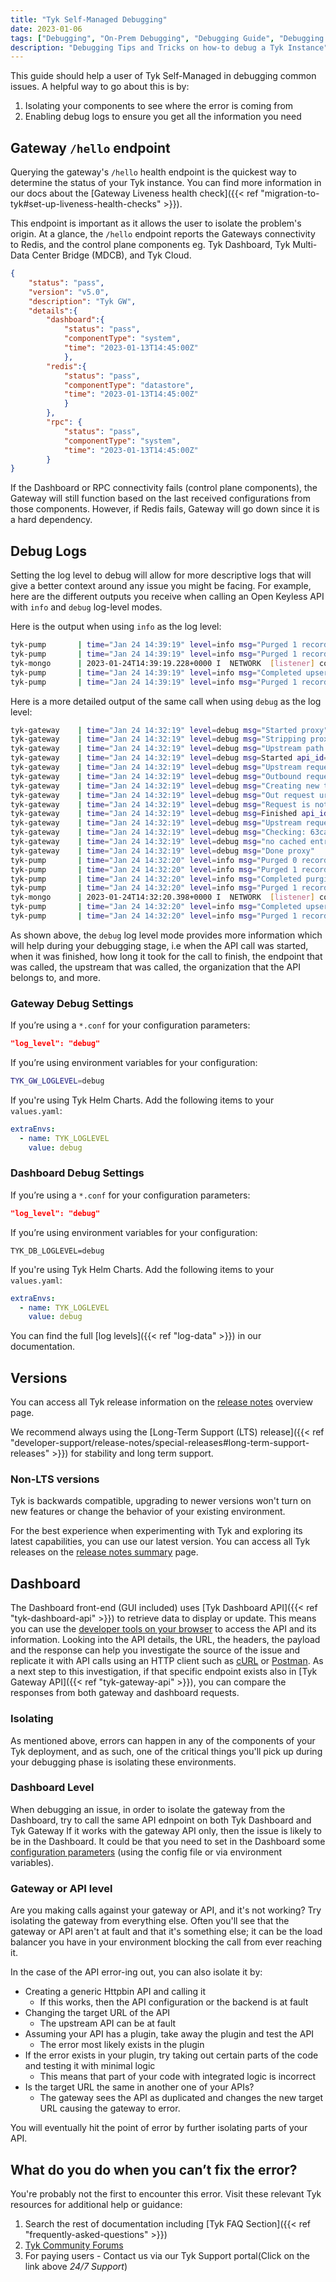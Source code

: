 ```yaml
---
title: "Tyk Self-Managed Debugging"
date: 2023-01-06
tags: ["Debugging", "On-Prem Debugging", "Debugging Guide", "Debugging Tips", "Tyk Self-Managed", "Tyk debugging", "Tyk debugging series" ]
description: "Debugging Tips and Tricks on how-to debug a Tyk Instance"
---
```


This guide should help a user of Tyk Self-Managed in debugging common issues. A helpful way to go about this is by:

1. Isolating your components to see where the error is coming from
2. Enabling debug logs to ensure you get all the information you need

## Gateway `/hello` endpoint

Querying the gateway's `/hello` health endpoint is the quickest way to determine the status of your Tyk instance. You can find more information in our docs about the [Gateway Liveness health check]({{< ref "migration-to-tyk#set-up-liveness-health-checks" >}}).

This endpoint is important as it allows the user to isolate the problem's origin. At a glance, the `/hello` endpoint reports the Gateways connectivity to Redis, and the control plane components eg. Tyk Dashboard, Tyk Multi-Data Center Bridge (MDCB), and Tyk Cloud. 

```json
{
    "status": "pass",
    "version": "v5.0",
    "description": "Tyk GW",
    "details":{
        "dashboard":{
            "status": "pass",
            "componentType": "system",
            "time": "2023-01-13T14:45:00Z"
            },
        "redis":{
            "status": "pass",
            "componentType": "datastore",
            "time": "2023-01-13T14:45:00Z"
            }
        },
        "rpc": {
            "status": "pass",
            "componentType": "system",
            "time": "2023-01-13T14:45:00Z"
        }
}
```

If the Dashboard or RPC connectivity fails (control plane components), the Gateway will still function based on the last received configurations from those components. However, if Redis fails, Gateway will go down since it is a hard dependency.

## Debug Logs

Setting the log level to debug will allow for more descriptive logs that will give a better context around any issue you might be facing. For example, here are the different outputs you receive when calling an Open Keyless API with `info` and `debug` log-level modes.

Here is the output when using `info` as the log level:

```bash
tyk-pump       | time="Jan 24 14:39:19" level=info msg="Purged 1 records..." prefix=mongo-pump
tyk-pump       | time="Jan 24 14:39:19" level=info msg="Purged 1 records..." prefix=mongo-pump-selective
tyk-mongo      | 2023-01-24T14:39:19.228+0000 I  NETWORK  [listener] connection accepted from 172.20.0.2:51028 #19 (19 connections now open)
tyk-pump       | time="Jan 24 14:39:19" level=info msg="Completed upserting" collection="tyk_analytics_aggregates" prefix=mongo-pump-aggregate
tyk-pump       | time="Jan 24 14:39:19" level=info msg="Purged 1 records..." prefix=mongo-pump-aggregate
```

Here is a more detailed output of the same call when using `debug` as the log level:

```bash
tyk-gateway    | time="Jan 24 14:32:19" level=debug msg="Started proxy"
tyk-gateway    | time="Jan 24 14:32:19" level=debug msg="Stripping proxy listen path: /api1/"
tyk-gateway    | time="Jan 24 14:32:19" level=debug msg="Upstream path is: /get"
tyk-gateway    | time="Jan 24 14:32:19" level=debug msg=Started api_id=63666619de884d0563ee3ccc67d57929 api_name=api1 mw=ReverseProxy org_id=63ca963f6888c7000191890e ts=1674570739659369736
tyk-gateway    | time="Jan 24 14:32:19" level=debug msg="Upstream request URL: /get" api_id=63666619de884d0563ee3ccc67d57929 api_name=api1 mw=ReverseProxy org_id=63ca963f6888c7000191890e
tyk-gateway    | time="Jan 24 14:32:19" level=debug msg="Outbound request URL: http://httpbin.org/get" api_id=63666619de884d0563ee3ccc67d57929 api_name=api1 mw=ReverseProxy org_id=63ca963f6888c7000191890e
tyk-gateway    | time="Jan 24 14:32:19" level=debug msg="Creating new transport" api_id=63666619de884d0563ee3ccc67d57929 api_name=api1 mw=ReverseProxy org_id=63ca963f6888c7000191890e
tyk-gateway    | time="Jan 24 14:32:19" level=debug msg="Out request url: http://httpbin.org/get" api_id=63666619de884d0563ee3ccc67d57929 api_name=api1 mw=ReverseProxy org_id=63ca963f6888c7000191890e
tyk-gateway    | time="Jan 24 14:32:19" level=debug msg="Request is not cacheable" mw=ResponseCacheMiddleware
tyk-gateway    | time="Jan 24 14:32:19" level=debug msg=Finished api_id=63666619de884d0563ee3ccc67d57929 api_name=api1 mw=ReverseProxy ns=316559477 org_id=63ca963f6888c7000191890e
tyk-gateway    | time="Jan 24 14:32:19" level=debug msg="Upstream request took (ms): 316.639871"
tyk-gateway    | time="Jan 24 14:32:19" level=debug msg="Checking: 63ca963f6888c7000191890e" api_id=63666619de884d0563ee3ccc67d57929 api_name=api1 org_id=63ca963f6888c7000191890e
tyk-gateway    | time="Jan 24 14:32:19" level=debug msg="no cached entry found, returning 7 days" api_id=63666619de884d0563ee3ccc67d57929 api_name=api1 org_id=63ca963f6888c7000191890e
tyk-gateway    | time="Jan 24 14:32:19" level=debug msg="Done proxy"
tyk-pump       | time="Jan 24 14:32:20" level=info msg="Purged 0 records..." prefix=mongo-pump-aggregate
tyk-pump       | time="Jan 24 14:32:20" level=info msg="Purged 1 records..." prefix=mongo-pump-selective
tyk-pump       | time="Jan 24 14:32:20" level=info msg="Completed purging the records" collection="tyk_analytics" number of records=1 prefix=mongo-pump
tyk-pump       | time="Jan 24 14:32:20" level=info msg="Purged 1 records..." prefix=mongo-pump
tyk-mongo      | 2023-01-24T14:32:20.398+0000 I  NETWORK  [listener] connection accepted from 172.20.0.3:54712 #19 (19 connections now open)
tyk-pump       | time="Jan 24 14:32:20" level=info msg="Completed upserting" collection="tyk_analytics_aggregates" prefix=mongo-pump-aggregate
tyk-pump       | time="Jan 24 14:32:20" level=info msg="Purged 1 records..." prefix=mongo-pump-aggregate

```

As shown above, the `debug` log level mode provides more information which will help during your debugging stage, i.e when the API call was started, when it was finished, how long it took for the call to finish, the endpoint that was called, the upstream that was called, the organization that the API belongs to, and more.

### Gateway Debug Settings

If you’re using a `*.conf` for your configuration parameters:

```json
"log_level": "debug"
```

If you’re using environment variables for your configuration:

```bash
TYK_GW_LOGLEVEL=debug
```

If you're using Tyk Helm Charts. Add the following items to your `values.yaml`:

```yaml
extraEnvs:
  - name: TYK_LOGLEVEL
    value: debug
```

### Dashboard Debug Settings

If you’re using a `*.conf` for your configuration parameters:

```json
"log_level": "debug"
```

If you’re using environment variables for your configuration:

```
TYK_DB_LOGLEVEL=debug
```

If you're using Tyk Helm Charts. Add the following items to your `values.yaml`:

```yaml
extraEnvs:
  - name: TYK_LOGLEVEL
    value: debug
```

You can find the full [log levels]({{< ref "log-data" >}}) in our documentation.

## Versions

You can access all Tyk release information on the [release notes](https://tyk.io/docs/developer-support/tyk-release-summary/overview/) overview page.

We recommend always using the [Long-Term Support (LTS) release]({{< ref "developer-support/release-notes/special-releases#long-term-support-releases" >}}) for stability and long term support.

### Non-LTS versions
Tyk is backwards compatible, upgrading to newer versions won't turn on new features or change the behavior of your existing environment.

For the best experience when experimenting with Tyk and exploring its latest capabilities, you can use our latest version. You can access all Tyk releases on the [release notes summary](https://tyk.io/docs/developer-support/tyk-release-summary/overview/) page. 

## Dashboard

The Dashboard front-end (GUI included) uses [Tyk Dashboard API]({{< ref "tyk-dashboard-api" >}}) to retrieve data to display or update. This means you can use the [developer tools on your browser](https://developer.mozilla.org/en-US/docs/Learn/Common_questions/Tools_and_setup/What_are_browser_developer_tools) to access the API and its information. Looking into the API details, the URL, the headers, the payload and the response can help you investigate the source of the issue and replicate it with API calls using an HTTP client such as [cURL](https://curl.se/) or [Postman](https://www.postman.com/).
As a next step to this investigation, if that specific endpoint exists also in [Tyk Gateway API]({{< ref "tyk-gateway-api" >}}), you can compare the responses from both gateway and dashboard requests. 

### Isolating

As mentioned above, errors can happen in any of the components of your Tyk deployment, and as such, one of the critical things you'll pick up during your debugging phase is isolating these environments.

### Dashboard Level

When debugging an issue, in order to isolate the gateway from the Dashboard, try to call the same API ednpoint on both Tyk Dashboard and Tyk Gateway 
If it works with the gateway API only, then the issue is likely to be in the Dashboard. It could be that you need to set in the Dashboard some [configuration parameters](https://tyk.io/docs/tyk-dashboard/configuration/) (using the config file or via environment variables).

### Gateway or API level

Are you making calls against your gateway or API, and it's not working? Try isolating the gateway from everything else. Often you'll see that the gateway or API aren't at fault and that it's something else; it can be the load balancer you have in your environment blocking the call from ever reaching it.

In the case of the API error-ing out, you can also isolate it by:

- Creating a generic Httpbin API and calling it
    - If this works, then the API configuration or the backend is at fault
- Changing the target URL of the API
    - The upstream API can be at fault
- Assuming your API has a plugin, take away the plugin and test the API
    - The error most likely exists in the plugin
- If the error exists in your plugin, try taking out certain parts of the code and testing it with minimal logic
    - This means that part of your code with integrated logic is incorrect
- Is the target URL the same in another one of your APIs?
    - The gateway sees the API as duplicated and changes the new target URL causing the gateway to error.

You will eventually hit the point of error by further isolating parts of your API.

## What do you do when you can’t fix the error?
You're probably not the first to encounter this error. Visit these relevant Tyk resources for additional help or guidance:

1. Search the rest of documentation including [Tyk FAQ Section]({{< ref "frequently-asked-questions" >}})
2. [Tyk Community Forums](https://community.tyk.io/)
3. For paying users - Contact us via our Tyk Support portal(Click on the link above *24/7 Support*)
